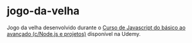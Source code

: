 # jogo-da-velha

Jogo da velha desenvolvido durante o [Curso de Javascript do básico ao avançado (c/Node.js e projetos)](https://www.udemy.com/course/javascript-do-basico-ao-avancado-com-node-e-projetos/) disponível na Udemy.
